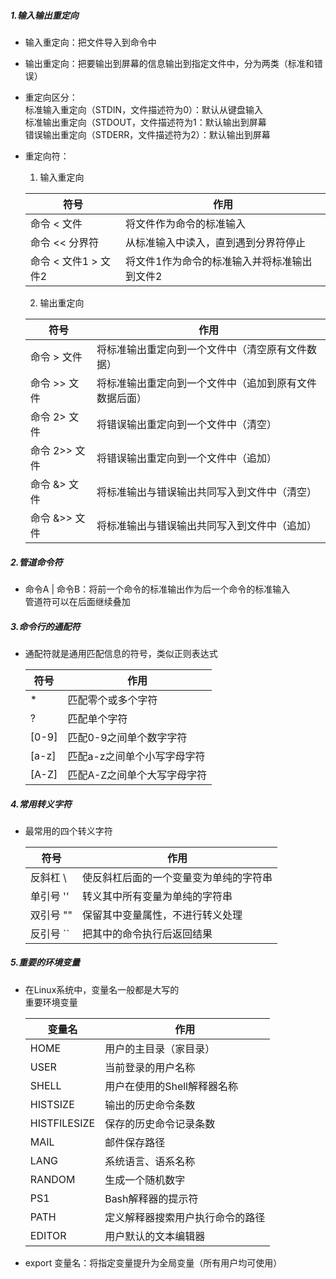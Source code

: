 ##### 1.输入输出重定向
* 输入重定向：把文件导入到命令中
* 输出重定向：把要输出到屏幕的信息输出到指定文件中，分为两类（标准和错误）
* 重定向区分：  
  标准输入重定向（STDIN，文件描述符为0）：默认从键盘输入  
  标准输出重定向（STDOUT，文件描述符为1：默认输出到屏幕  
  错误输出重定向（STDERR，文件描述符为2）：默认输出到屏幕  
* 重定向符：  
  1. 输入重定向

  符号|作用
  -|-
  命令 < 文件|将文件作为命令的标准输入
  命令 << 分界符|从标准输入中读入，直到遇到分界符停止
  命令 < 文件1 > 文件2|将文件1作为命令的标准输入并将标准输出到文件2

  2. 输出重定向

  符号|作用
  -|-
  命令 > 文件|将标准输出重定向到一个文件中（清空原有文件数据）
  命令 >> 文件|将标准输出重定向到一个文件中（追加到原有文件数据后面）
  命令 2> 文件|将错误输出重定向到一个文件中（清空）
  命令 2>> 文件|将错误输出重定向到一个文件中（追加）
  命令 &> 文件|将标准输出与错误输出共同写入到文件中（清空）
  命令 &>> 文件|将标准输出与错误输出共同写入到文件中（追加）

##### 2.管道命令符
* 命令A | 命令B：将前一个命令的标准输出作为后一个命令的标准输入  
  管道符可以在后面继续叠加

##### 3.命令行的通配符
* 通配符就是通用匹配信息的符号，类似正则表达式

  符号|作用
  -|-
  *|匹配零个或多个字符
  ?|匹配单个字符
  [0-9]|匹配0-9之间单个数字字符
  [a-z]|匹配a-z之间单个小写字母字符
  [A-Z]|匹配A-Z之间单个大写字母字符

##### 4.常用转义字符
* 最常用的四个转义字符

  符号|作用
  -|-
  反斜杠 \ |使反斜杠后面的一个变量变为单纯的字符串
  单引号 ''|转义其中所有变量为单纯的字符串
  双引号 ""|保留其中变量属性，不进行转义处理
  反引号 ``|把其中的命令执行后返回结果

##### 5.重要的环境变量
* 在Linux系统中，变量名一般都是大写的  
  重要环境变量

  变量名|作用
  -|-
  HOME|用户的主目录（家目录）
  USER|当前登录的用户名称
  SHELL|用户在使用的Shell解释器名称
  HISTSIZE|输出的历史命令条数
  HISTFILESIZE|保存的历史命令记录条数
  MAIL|邮件保存路径
  LANG|系统语言、语系名称
  RANDOM|生成一个随机数字
  PS1|Bash解释器的提示符
  PATH|定义解释器搜索用户执行命令的路径
  EDITOR|用户默认的文本编辑器
* export 变量名：将指定变量提升为全局变量（所有用户均可使用）